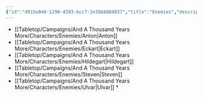 ```yaml
---
{"id":"4915e046-1290-4503-bcc7-2e3884804037","title":"Enemies","description":"Enemy characters.","publish":true,"date_created":"Tuesday, April 2nd 2024, 8:06:50 pm","date_modified":"Saturday, April 13th 2024, 9:40:37 pm","cssclasses":["mado-heading"],"path":"Tabletop/Campaigns/And A Thousand Years More/Characters/Enemies/index.md","permalink":"/tabletop/campaigns/and-a-thousand-years-more/characters/enemies/index/","PassFrontmatter":true}
---
```



- [[Tabletop/Campaigns/And A Thousand Years More/Characters/Enemies/Anton\|Anton]]
- [[Tabletop/Campaigns/And A Thousand Years More/Characters/Enemies/Eckart\|Eckart]]
- [[Tabletop/Campaigns/And A Thousand Years More/Characters/Enemies/Hildegart\|Hildegart]]
- [[Tabletop/Campaigns/And A Thousand Years More/Characters/Enemies/Steven\|Steven]]
- [[Tabletop/Campaigns/And A Thousand Years More/Characters/Enemies/Ulvar\|Ulvar]] †

